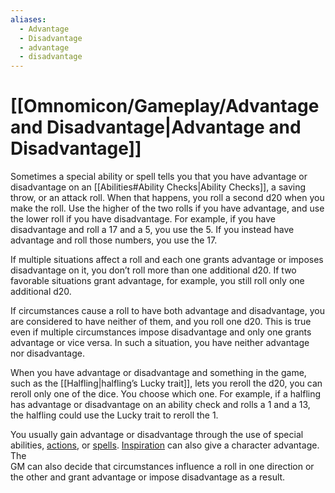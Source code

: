 ```yaml
---
aliases:
  - Advantage
  - Disadvantage
  - advantage
  - disadvantage
---
```

# [[Omnomicon/Gameplay/Advantage and Disadvantage|Advantage and Disadvantage]] 
Sometimes a special ability or spell tells you that you have advantage or disadvantage on an [[Abilities#Ability Checks|Ability Checks]], a saving throw, or an attack roll. When that happens, you roll a second d20 when you make the roll. Use the higher of the two rolls if you have advantage, and use the lower roll if you have disadvantage. For example, if you have disadvantage and roll a 17 and a 5, you use the 5. If you instead have advantage and roll those numbers, you use the 17.  
  
If multiple situations affect a roll and each one grants advantage or imposes disadvantage on it, you don’t roll more than one additional d20. If two favorable situations grant advantage, for example, you still roll only one additional d20.  
  
If circumstances cause a roll to have both advantage and disadvantage, you are considered to have neither of them, and you roll one d20. This is true even if multiple circumstances impose disadvantage and only one grants advantage or vice versa. In such a situation, you have neither advantage nor disadvantage.  
  
When you have advantage or disadvantage and something in the game, such as the [[Halfling|halfling’s Lucky trait]], lets you reroll the d20, you can reroll only one of the dice. You choose which one. For example, if a halfling has advantage or disadvantage on an ability check and rolls a 1 and a 13, the halfling could use the Lucky trait to reroll the 1.  
  
You usually gain advantage or disadvantage through the use of special abilities, [actions](https://roll20.net/compendium/dnd5e/Rules:Combat?expansion=34047#toc_20), or [spells](https://roll20.net/compendium/dnd5e/Rules:Spells?expansion=34047#toc_2). [Inspiration](https://roll20.net/compendium/dnd5e/Character%20Advancement#toc_17) can also give a character advantage. The  
GM can also decide that circumstances influence a roll in one direction or the other and grant advantage or impose disadvantage as a result.